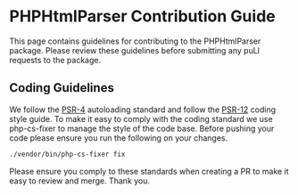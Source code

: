 # PHPHtmlParser Contribution Guide

This page contains guidelines for contributing to the PHPHtmlParser package. Please review these guidelines before submitting any puLl requests to the package.

## Coding Guidelines

We follow the [PSR-4](https://www.php-fig.org/psr/psr-4/) autoloading standard and follow the [PSR-12](https://www.php-fig.org/psr/psr-12/) coding style guide. To make it easy to comply with the coding standard we use php-cs-fixer to manage the style of the code base. Before pushing your code please ensure you run the following on your changes.

```bash
./vendor/bin/php-cs-fixer fix
```

Please ensure you comply to these standards when creating a PR to make it easy to review and merge. 
Thank you.

